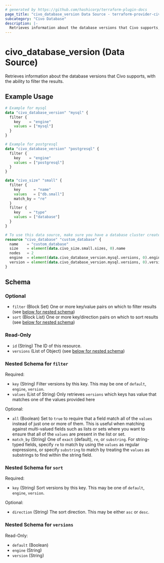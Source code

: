 ```yaml
---
# generated by https://github.com/hashicorp/terraform-plugin-docs
page_title: "civo_database_version Data Source - terraform-provider-civo"
subcategory: "Civo Database"
description: |-
  Retrieves information about the database versions that Civo supports, with the ability to filter the results.
---
```


# civo_database_version (Data Source)

Retrieves information about the database versions that Civo supports, with the ability to filter the results.

## Example Usage

```terraform
# Example for mysql
data "civo_database_version" "mysql" {
  filter {
    key    = "engine"
    values = ["mysql"]
  }
}

# Example for postgresql
data "civo_database_version" "postgresql" {
  filter {
    key    = "engine"
    values = ["postgresql"]
  }
}

data "civo_size" "small" {
  filter {
    key      = "name"
    values   = ["db.small"]
    match_by = "re"
  }
  filter {
    key    = "type"
    values = ["database"]
  }
}

# To use this data source, make sure you have a database cluster created.
resource "civo_database" "custom_database" {
  name    = "custom_database"
  size    = element(data.civo_size.small.sizes, 0).name
  nodes   = 2
  engine  = element(data.civo_database_version.mysql.versions, 0).engine
  version = element(data.civo_database_version.mysql.versions, 0).version
}
```

<!-- schema generated by tfplugindocs -->
## Schema

### Optional

- `filter` (Block Set) One or more key/value pairs on which to filter results (see [below for nested schema](#nestedblock--filter))
- `sort` (Block List) One or more key/direction pairs on which to sort results (see [below for nested schema](#nestedblock--sort))

### Read-Only

- `id` (String) The ID of this resource.
- `versions` (List of Object) (see [below for nested schema](#nestedatt--versions))

<a id="nestedblock--filter"></a>
### Nested Schema for `filter`

Required:

- `key` (String) Filter versions by this key. This may be one of `default`, `engine`, `version`.
- `values` (List of String) Only retrieves `versions` which keys has value that matches one of the values provided here

Optional:

- `all` (Boolean) Set to `true` to require that a field match all of the `values` instead of just one or more of them. This is useful when matching against multi-valued fields such as lists or sets where you want to ensure that all of the `values` are present in the list or set.
- `match_by` (String) One of `exact` (default), `re`, or `substring`. For string-typed fields, specify `re` to match by using the `values` as regular expressions, or specify `substring` to match by treating the `values` as substrings to find within the string field.


<a id="nestedblock--sort"></a>
### Nested Schema for `sort`

Required:

- `key` (String) Sort versions by this key. This may be one of `default`, `engine`, `version`.

Optional:

- `direction` (String) The sort direction. This may be either `asc` or `desc`.


<a id="nestedatt--versions"></a>
### Nested Schema for `versions`

Read-Only:

- `default` (Boolean)
- `engine` (String)
- `version` (String)


